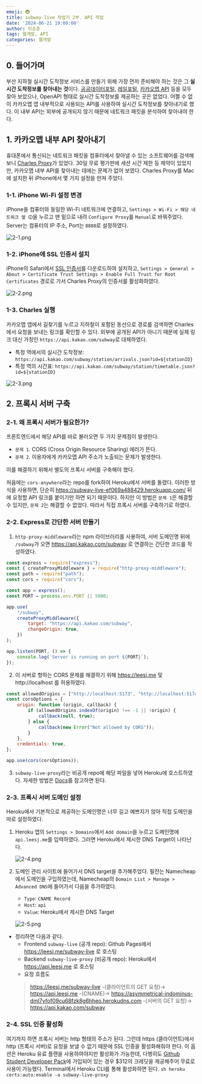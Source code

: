 ```yaml
---
emoji: 🚇
title: subway-live 작업기 2부. API 작업
date: '2024-06-21 19:00:00'
author: 이승준
tags: 웹개발, API
categories: 웹개발
---
```


## 0. 들어가며
부산 지하철 실시간 도착정보 서비스를 만들기 위해 가장 먼저 준비해야 하는 것은 그 **실시간 도착정보를 찾아내는 것**이다. [공공데이터포털](https://data.go.kr), [레일포털](https://data.kric.go.kr), [카카오맵 API](https://apis.map.kakao.com/web/) 등을 모두 찾아 보았으나, OpenAPI 형태로 실시간 도착정보를 제공하는 곳은 없었다. 어쩔 수 없이 카카오맵 앱 내부적으로 사용되는 API를 사용하여 실시간 도착정보를 찾아내기로 했다. 이 내부 API는 외부에 공개되지 않기 때문에 네트워크 패킷을 분석하여 찾아내야 한다.

## 1. 카카오맵 내부 API 찾아내기
휴대폰에서 통신되는 네트워크 패킷을 컴퓨터에서 찾아낼 수 있는 소프트웨어를 검색해보니 [Charles Proxy](https://www.charlesproxy.com/download/)가 있었다. 30일 무료 평가판에 세션 시간 제한 등 제약이 있었지만, 카카오맵 내부 API를 찾아내는 데에는 문제가 없어 보였다. Charles Proxy를 Mac에 설치한 뒤 iPhone에서 몇 가지 설정을 만져 주었다.

### 1-1. iPhone Wi-Fi 설정 변경
iPhone을 컴퓨터와 동일한 Wi-Fi 네트워크에 연결하고, `Settings > Wi-Fi > 해당 네트워크 옆 🛈`을 누르고 맨 밑으로 내려 `Configure Proxy`를 `Manual`로 바꿔주었다. Server는 컴퓨터의 IP 주소, Port는 `8888`로 설정하였다.

![2-1.png](2-1.png)

### 1-2. iPhone에 SSL 인증서 설치
iPhone의 Safari에서 [SSL 인증서](https://chls.pro/ssl)를 다운로드하여 설치하고, `Settings > General > About > Certificate Trust Settings > Enable Full Trust for Root Certificates` 경로로 가서 Charles Proxy의 인증서를 활성화하였다.

![2-2.png](2-2.png)

### 1-3. Charles 실행
카카오맵 앱에서 길찾기를 누르고 지하철이 포함된 동선으로 경로를 검색하면 Charles에서 요청을 보내는 링크를 확인할 수 있다. 외부에 공개된 API가 아니기 때문에 실제 링크 대신 가칭인 `https://api.kakao.com/subway`로 대체하였다.
* 특정 역에서의 실시간 도착정보: `https://api.kakao.com/subway/station/arrivals.json?id=${stationID}`
* 특정 역의 시간표: `https://api.kakao.com/subway/station/timetable.json?id=${stationID}`

![2-3.png](2-3.png)


## 2. 프록시 서버 구축
### 2-1. 왜 프록시 서버가 필요한가?
프론트엔드에서 해당 API를 바로 불러오면 두 가지 문제점이 발생한다.
* `문제 1`. CORS (Cross Origin Resource Sharing) 에러가 뜬다.
* `문제 2`. 이용자에게 카카오맵 API 주소가 노출되는 문제가 발생한다.

이를 해결하기 위해서 별도의 프록시 서버를 구축해야 했다.

처음에는 `cors-anywhere`라는 repo를 fork하여 Heroku에서 서버를 돌렸다. 이러한 방식을 사용하면, 단순히 https://subway-live-ef069a488429.herokuapp.com/ 뒤에 요청할 API 링크를 붙이기만 하면 되기 때문이다. 하지만 이 방법은 `문제 1`은 해결할 수 있지만, `문제 2`는 해결할 수 없었다. 따라서 직접 프록시 서버를 구축하기로 하였다.

### 2-2. Express로 간단한 서버 만들기
1. `http-proxy-middleware`라는 npm 라이브러리를 사용하여, 서버 도메인명 뒤에 `/subway`가 오면 https://api.kakao.com/subway 로 연결하는 간단한 코드를 작성하였다.
```javascript
const express = require("express");
const { createProxyMiddleware } = require("http-proxy-middleware");
const path = require("path");
const cors = require("cors");

const app = express();
const PORT = process.env.PORT || 5000;

app.use(
    "/subway",
    createProxyMiddleware({
        target: "https://api.kakao.com/subway",
        changeOrigin: true,
    })
);

app.listen(PORT, () => {
    console.log(`Server is running on port ${PORT}`);
});
```
2. 이 서버로 향하는 CORS 문제를 해결하기 위해 https://leesj.me 및 http://localhost 를 허용하였다.
```javascript
const allowedOrigins = ["http://localhost:5173", "http://localhost:5174", "https://leesj.me"];
const corsOptions = {
    origin: function (origin, callback) {
        if (allowedOrigins.indexOf(origin) !== -1 || !origin) {
            callback(null, true);
        } else {
            callback(new Error("Not allowed by CORS"));
        }
    },
    credentials: true,
};

app.use(cors(corsOptions));
```
3. `subway-live-proxy`라는 비공개 repo에 해당 파일을 넣어 Heroku에 호스트하였다. 자세한 방법은 [Docs](https://devcenter.heroku.com/articles/git)를 참고하면 된다.

### 2-3. 프록시 서버 도메인 설정
Heroku에서 기본적으로 제공하는 도메인명은 너무 길고 예쁘지가 않아 직접 도메인을 따로 설정하였다.
1. Heroku 앱의 `Settings > Domains`에서 `Add domain`을 누르고 도메인명에 `api.leesj.me`를 입력하였다. 그러면 Heroku에서 제시한 DNS Target이 나타난다.

   ![2-4.png](2-4.png)

2. 도메인 관리 사이트에 들어가서 DNS target을 추가해주었다. 필잔는 Namecheap에서 도메인을 구입하였는데, Namecheap의 `Domain List > Manage > Advanced DNS`에 들어가서 다음을 추가하였다.
   * `Type`: `CNAME Record`
   * `Host`: `api`
   * `Value`: Heroku에서 제시한 DNS Target
  
   ![2-5.png](2-5.png)

* 정리하면 다음과 같다.
    * Frontend `subway-live` (공개 repo): Github Pages에서 https://leesj.me/subway-live 로 호스팅
    * Backend `subway-live-proxy` (비공개 repo): Heroku에서 https://api.leesj.me 로 호스팅
    * 요청 흐름도
    > https://leesj.me/subway-live -(클라이언트의 GET 요청)→
    > https://api.leesj.me -(CNAME)→
    > https://asymmetrical-indominus-dml7yfof09cu68fzk8g6hheo.herokudns.com -(서버의 GET 요청)→
    > https://api.kakao.com/subway

### 2-4. SSL 인증 활성화
여기까지 하면 프록시 서버는 http 형태의 주소가 된다. 그런데 https (클라이언트)에서 http (프록시 서버)로 요청을 보낼 수 없기 때문에 SSL 인증을 활성화해줘야 한다. 이 옵션은 Heroku 유료 플랜을 사용하여야지만 활성화가 가능한데, 다행히도 [Github Student Developer Pack](https://github.com/edu/students)에 가입되어 있는 경우 &dollar;312의 크레딧을 제공해주어 무료로 사용이 가능했다.
    Terminal에서 Heroku CLI를 통해 활성화하면 된다.
    ```sh
    heroku certs:auto:enable -a subway-live-proxy
    ```

```toc
```